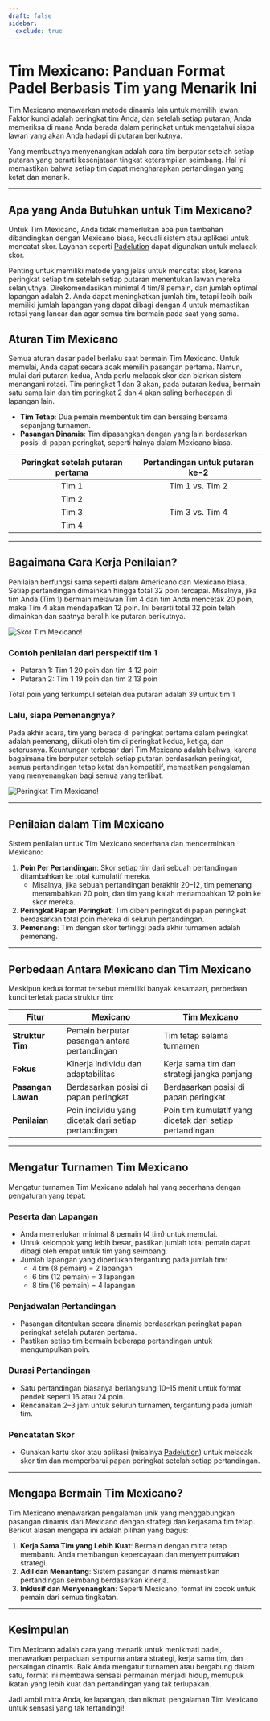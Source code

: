 ```yaml
---
draft: false
sidebar:
  exclude: true
---
```

# Tim Mexicano: Panduan Format Padel Berbasis Tim yang Menarik Ini

Tim Mexicano menawarkan metode dinamis lain untuk memilih lawan. Faktor kunci adalah peringkat tim Anda, dan setelah setiap putaran, Anda memeriksa di mana Anda berada dalam peringkat untuk mengetahui siapa lawan yang akan Anda hadapi di putaran berikutnya.

Yang membuatnya menyenangkan adalah cara tim berputar setelah setiap putaran yang berarti kesenjataan tingkat keterampilan seimbang. Hal ini memastikan bahwa setiap tim dapat mengharapkan pertandingan yang ketat dan menarik.

---

## Apa yang Anda Butuhkan untuk Tim Mexicano?

Untuk Tim Mexicano, Anda tidak memerlukan apa pun tambahan dibandingkan dengan Mexicano biasa, kecuali sistem atau aplikasi untuk mencatat skor. Layanan seperti [Padelution](https://www.padelution.com/americano) dapat digunakan untuk melacak skor.

Penting untuk memiliki metode yang jelas untuk mencatat skor, karena peringkat setiap tim setelah setiap putaran menentukan lawan mereka selanjutnya. Direkomendasikan minimal 4 tim/8 pemain, dan jumlah optimal lapangan adalah 2. Anda dapat meningkatkan jumlah tim, tetapi lebih baik memiliki jumlah lapangan yang dapat dibagi dengan 4 untuk memastikan rotasi yang lancar dan agar semua tim bermain pada saat yang sama.

## Aturan Tim Mexicano

Semua aturan dasar padel berlaku saat bermain Tim Mexicano. Untuk memulai, Anda dapat secara acak memilih pasangan pertama. Namun, mulai dari putaran kedua, Anda perlu melacak skor dan biarkan sistem menangani rotasi. Tim peringkat 1 dan 3 akan, pada putaran kedua, bermain satu sama lain dan tim peringkat 2 dan 4 akan saling berhadapan di lapangan lain.

- **Tim Tetap**: Dua pemain membentuk tim dan bersaing bersama sepanjang turnamen.
- **Pasangan Dinamis**: Tim dipasangkan dengan yang lain berdasarkan posisi di papan peringkat, seperti halnya dalam Mexicano biasa.

| Peringkat setelah putaran pertama | Pertandingan untuk putaran ke-2 |
|:---------------------------------:|:-----------------------------:|
|            Tim 1                  |   Tim 1 vs. Tim 2             |
|            Tim 2                  |                               |
|            Tim 3                  |   Tim 3 vs. Tim 4             |
|            Tim 4                  |                               |

---

## Bagaimana Cara Kerja Penilaian?

Penilaian berfungsi sama seperti dalam Americano dan Mexicano biasa. Setiap pertandingan dimainkan hingga total 32 poin tercapai. Misalnya, jika tim Anda (Tim 1) bermain melawan Tim 4 dan tim Anda mencetak 20 poin, maka Tim 4 akan mendapatkan 12 poin. Ini berarti total 32 poin telah dimainkan dan saatnya beralih ke putaran berikutnya.

![Skor Tim Mexicano!](/id/images/team-mexicano-scores.png "Skor Tim Mexicano!")

### Contoh penilaian dari perspektif tim 1
- Putaran 1: Tim 1 20 poin dan tim 4 12 poin
- Putaran 2: Tim 1 19 poin dan tim 2 13 poin

Total poin yang terkumpul setelah dua putaran adalah 39 untuk tim 1

### Lalu, siapa Pemenangnya?
Pada akhir acara, tim yang berada di peringkat pertama dalam peringkat adalah pemenang, diikuti oleh tim di peringkat kedua, ketiga, dan seterusnya. Keuntungan terbesar dari Tim Mexicano adalah bahwa, karena bagaimana tim berputar setelah setiap putaran berdasarkan peringkat, semua pertandingan tetap ketat dan kompetitif, memastikan pengalaman yang menyenangkan bagi semua yang terlibat.

![Peringkat Tim Mexicano!](/id/images/team-mexicano-standing.png "Peringkat Tim Mexicano")

---

## Penilaian dalam Tim Mexicano

Sistem penilaian untuk Tim Mexicano sederhana dan mencerminkan Mexicano:

1. **Poin Per Pertandingan**: Skor setiap tim dari sebuah pertandingan ditambahkan ke total kumulatif mereka.
   - Misalnya, jika sebuah pertandingan berakhir 20–12, tim pemenang menambahkan 20 poin, dan tim yang kalah menambahkan 12 poin ke skor mereka.
2. **Peringkat Papan Peringkat**: Tim diberi peringkat di papan peringkat berdasarkan total poin mereka di seluruh pertandingan.
3. **Pemenang**: Tim dengan skor tertinggi pada akhir turnamen adalah pemenang.

---

## Perbedaan Antara Mexicano dan Tim Mexicano

Meskipun kedua format tersebut memiliki banyak kesamaan, perbedaan kunci terletak pada struktur tim:

| **Fitur**                | **Mexicano**                                      | **Tim Mexicano**                                   |
|--------------------------|---------------------------------------------------|----------------------------------------------------|
| **Struktur Tim**         | Pemain berputar pasangan antara pertandingan      | Tim tetap selama turnamen                          |
| **Fokus**                | Kinerja individu dan adaptabilitas                | Kerja sama tim dan strategi jangka panjang        |
| **Pasangan Lawan**       | Berdasarkan posisi di papan peringkat             | Berdasarkan posisi di papan peringkat              |
| **Penilaian**            | Poin individu yang dicetak dari setiap pertandingan| Poin tim kumulatif yang dicetak dari setiap pertandingan|

---

## Mengatur Turnamen Tim Mexicano

Mengatur turnamen Tim Mexicano adalah hal yang sederhana dengan pengaturan yang tepat:

### Peserta dan Lapangan
- Anda memerlukan minimal 8 pemain (4 tim) untuk memulai.
- Untuk kelompok yang lebih besar, pastikan jumlah total pemain dapat dibagi oleh empat untuk tim yang seimbang.
- Jumlah lapangan yang diperlukan tergantung pada jumlah tim:
  - 4 tim (8 pemain) = 2 lapangan
  - 6 tim (12 pemain) = 3 lapangan
  - 8 tim (16 pemain) = 4 lapangan

### Penjadwalan Pertandingan
- Pasangan ditentukan secara dinamis berdasarkan peringkat papan peringkat setelah putaran pertama.
- Pastikan setiap tim bermain beberapa pertandingan untuk mengumpulkan poin.

### Durasi Pertandingan
- Satu pertandingan biasanya berlangsung 10–15 menit untuk format pendek seperti 16 atau 24 poin.
- Rencanakan 2–3 jam untuk seluruh turnamen, tergantung pada jumlah tim.

### Pencatatan Skor
- Gunakan kartu skor atau aplikasi (misalnya [Padelution](https://www.padelution.com/americano)) untuk melacak skor tim dan memperbarui papan peringkat setelah setiap pertandingan.

---

## Mengapa Bermain Tim Mexicano?

Tim Mexicano menawarkan pengalaman unik yang menggabungkan pasangan dinamis dari Mexicano dengan strategi dan kerjasama tim tetap. Berikut alasan mengapa ini adalah pilihan yang bagus:

1. **Kerja Sama Tim yang Lebih Kuat**: Bermain dengan mitra tetap membantu Anda membangun kepercayaan dan menyempurnakan strategi.
2. **Adil dan Menantang**: Sistem pasangan dinamis memastikan pertandingan seimbang berdasarkan kinerja.
3. **Inklusif dan Menyenangkan**: Seperti Mexicano, format ini cocok untuk pemain dari semua tingkatan.

---

## Kesimpulan

Tim Mexicano adalah cara yang menarik untuk menikmati padel, menawarkan perpaduan sempurna antara strategi, kerja sama tim, dan persaingan dinamis. Baik Anda mengatur turnamen atau bergabung dalam satu, format ini membawa sensasi permainan menjadi hidup, memupuk ikatan yang lebih kuat dan pertandingan yang tak terlupakan.

Jadi ambil mitra Anda, ke lapangan, dan nikmati pengalaman Tim Mexicano untuk sensasi yang tak tertandingi!